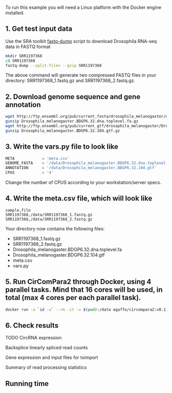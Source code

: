 To run this example you will need a Linux platform with the Docker engine installed.

## 1. Get test input data

Use the SRA toolkit <a href="https://trace.ncbi.nlm.nih.gov/Traces/sra/sra.cgi?view=toolkit_doc&f=fastq-dump">fastq-dump</a> script to download Drosophila RNA-seq data in FASTQ format
```bash
mkdir SRR1197368
cd SRR1197368
fastq-dump --split-files --gzip SRR1197368
```

The above command will generate two compressed FASTQ files in your directory: SRR1197368_1.fastq.gz and SRR1197368_2.fastq.gz.  

## 2. Download genome sequence and gene annotation 
```bash
wget http://ftp.ensembl.org/pub/current_fasta/drosophila_melanogaster/dna/Drosophila_melanogaster.BDGP6.32.dna.toplevel.fa.gz
gunzip Drosophila_melanogaster.BDGP6.32.dna.toplevel.fa.gz
wget http://ftp.ensembl.org/pub/current_gtf/drosophila_melanogaster/Drosophila_melanogaster.BDGP6.32.104.gtf.gz
gunzip Drosophila_melanogaster.BDGP6.32.104.gtf.gz
```

## 3. Write the vars.py file to look like
```python
META            = 'meta.csv'
GENOME_FASTA    = '/data/Drosophila_melanogaster.BDGP6.32.dna.toplevel.fa'
ANNOTATION      = '/data/Drosophila_melanogaster.BDGP6.32.104.gtf' 
CPUS            = '4'
```

Change the number of CPUS according to your workstation/server specs.

## 4. Write the meta.csv file, which will look like 
```
sample,file
SRR1197368,/data/SRR1197368_1.fastq.gz
SRR1197368,/data/SRR1197368_2.fastq.gz
```

Your directory now contains the following files:

- SRR1197368_1.fastq.gz
- SRR1197368_2.fastq.gz
- Drosophila_melanogaster.BDGP6.32.dna.toplevel.fa
- Drosophila_melanogaster.BDGP6.32.104.gtf
- meta.csv
- vars.py

## 5. Run CirComPara2 through Docker, using 4 parallel tasks. Mind that 16 cores will be used, in total (max 4 cores per each parallel task).  
```bash
docker run -u `id -u` --rm -it -v $(pwd):/data egaffo/circompara2:v0.1.2 '-j4'
```

## 6. Check results

TODO
CircRNA expression

Backsplice linearly spliced read counts

Gene expression and input files for tximport

Summary of read processing statistics

## Running time
